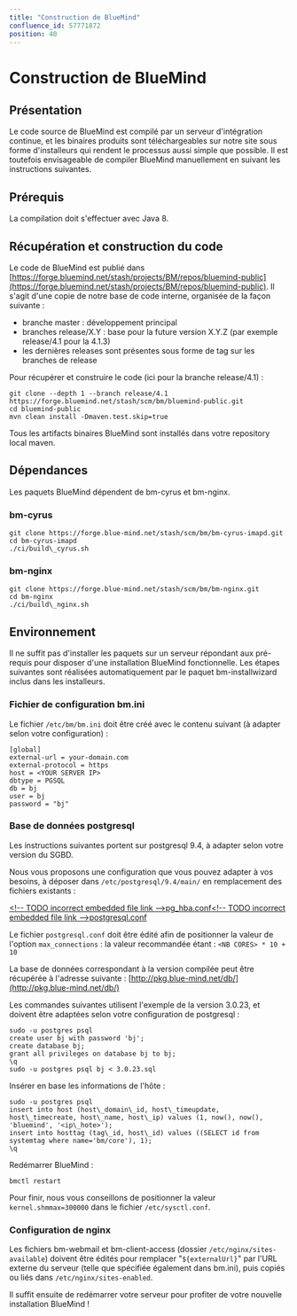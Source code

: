 ```yaml
---
title: "Construction de BlueMind"
confluence_id: 57771872
position: 40
---
```

# Construction de BlueMind


## Présentation

Le code source de BlueMind est compilé par un serveur d'intégration continue, et les binaires produits sont téléchargeables sur notre site sous forme d'installeurs qui rendent le processus aussi simple que possible. Il est toutefois envisageable de compiler BlueMind manuellement en suivant les instructions suivantes.

## Prérequis

La compilation doit s'effectuer avec Java 8.


## Récupération et construction du code

Le code de BlueMind est publié dans [https://forge.bluemind.net/stash/projects/BM/repos/bluemind-public](https://forge.bluemind.net/stash/projects/BM/repos/bluemind-public). Il s'agit d'une copie de notre base de code interne, organisée de la façon suivante :

- branche master : développement principal
- branches release/X.Y : base pour la future version X.Y.Z (par exemple release/4.1 pour la 4.1.3)
- les dernières releases sont présentes sous forme de tag sur les branches de release


Pour récupérer et construire le code (ici pour la branche release/4.1) :


```
git clone --depth 1 --branch release/4.1 https://forge.bluemind.net/stash/scm/bm/bluemind-public.git
cd bluemind-public
mvn clean install -Dmaven.test.skip=true
```


Tous les artifacts binaires BlueMind sont installés dans votre repository local maven.

## Dépendances

Les paquets BlueMind dépendent de bm-cyrus et bm-nginx.

### bm-cyrus


```
git clone https://forge.blue-mind.net/stash/scm/bm/bm-cyrus-imapd.git
cd bm-cyrus-imapd
./ci/build\_cyrus.sh
```


### bm-nginx


```
git clone https://forge.blue-mind.net/stash/scm/bm/bm-nginx.git
cd bm-nginx
./ci/build\_nginx.sh
```


## Environnement

Il ne suffit pas d'installer les paquets sur un serveur répondant aux pré-requis pour disposer d'une installation BlueMind fonctionnelle. Les étapes suivantes sont réalisées automatiquement par le paquet bm-installwizard inclus dans les installeurs.

### Fichier de configuration bm.ini

Le fichier `/etc/bm/bm.ini` doit être créé avec le contenu suivant (à adapter selon votre configuration) :


```
[global]
external-url = your-domain.com
external-protocol = https
host = <YOUR SERVER IP>
dbtype = PGSQL
db = bj
user = bj
password = "bj"
```


### Base de données postgresql

Les instructions suivantes portent sur postgresql 9.4, à adapter selon votre version du SGBD.

Nous vous proposons une configuration que vous pouvez adapter à vos besoins, à déposer dans `/etc/postgresql/9.4/main/` en remplacement des fichiers existants :

[&lt;!-- TODO incorrect embedded file link -->pg_hba.conf](/confluence/download/attachments/57771872/pg_hba.conf?version=1&modificationDate=1576233027500&api=v2)[&lt;!-- TODO incorrect embedded file link -->postgresql.conf](/confluence/download/attachments/57771872/postgresql.conf?version=1&modificationDate=1576233027079&api=v2)

Le fichier `postgresql.conf` doit être édité afin de positionner la valeur de l'option `max_connections` : la valeur recommandée étant : `<NB CORES> * 10 + 10`

La base de données correspondant à la version compilée peut être récupérée à l'adresse suivante : [http://pkg.blue-mind.net/db/](http://pkg.blue-mind.net/db/)

Les commandes suivantes utilisent l'exemple de la version 3.0.23, et doivent être adaptées selon votre configuration de postgresql :


```
sudo -u postgres psql
create user bj with password 'bj';
create database bj;
grant all privileges on database bj to bj;
\q
sudo -u postgres psql bj < 3.0.23.sql
```


Insérer en base les informations de l'hôte :


```
sudo -u postgres psql
insert into host (host\_domain\_id, host\_timeupdate, host\_timecreate, host\_name, host\_ip) values (1, now(), now(), 'bluemind', '<ip\_hote>');
insert into hosttag (tag\_id, host\_id) values ((SELECT id from systemtag where name='bm/core'), 1);
\q
```


Redémarrer BlueMind :


```
bmctl restart
```


Pour finir, nous vous conseillons de positionner la valeur `kernel.shmmax=300000` dans le fichier `/etc/sysctl.conf`.

### Configuration de nginx

Les fichiers bm-webmail et bm-client-access (dossier `/etc/nginx/sites-available`) doivent être édités pour remplacer "`${externalUrl}`" par l'URL externe du serveur (telle que spécifiée également dans bm.ini), puis copiés ou liés dans `/etc/nginx/sites-enabled`.

Il suffit ensuite de redémarrer votre serveur pour profiter de votre nouvelle installation BlueMind !


